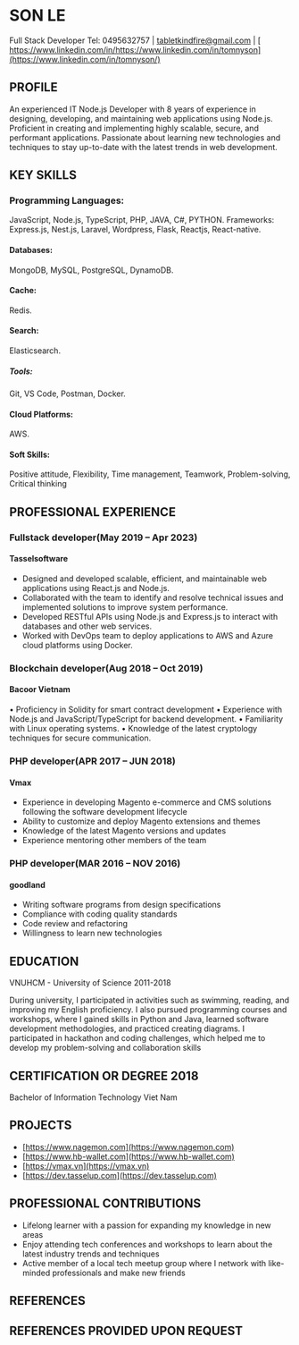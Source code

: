 # SON LE
Full Stack Developer 
Tel: 0495632757   |   tabletkindfire@gmail.com   |  [ https://www.linkedin.com/in/https://www.linkedin.com/in/tomnyson](https://www.linkedin.com/in/tomnyson/)



## PROFILE	
An experienced IT Node.js Developer with 8 years of experience in designing, developing, and maintaining web applications using Node.js. Proficient in creating and implementing highly scalable, secure, and performant applications. Passionate about learning new technologies and techniques to stay up-to-date with the latest trends in web development.

## KEY SKILLS	

### Programming Languages:
JavaScript, Node.js, TypeScript, PHP, JAVA, C#, PYTHON.
Frameworks:
Express.js, Nest.js, Laravel, Wordpress, Flask, Reactjs, React-native.
#### Databases:
MongoDB, MySQL, PostgreSQL, DynamoDB.
#### Cache:
Redis.
#### Search:
Elasticsearch.
##### Tools:
Git, VS Code, Postman, Docker.
#### Cloud Platforms:
AWS.
#### Soft Skills:
Positive attitude, Flexibility, Time management, Teamwork, Problem-solving, Critical thinking


## PROFESSIONAL EXPERIENCE
### Fullstack developer(May 2019 – Apr 2023)
#### Tasselsoftware	
- Designed and developed scalable, efficient, and maintainable web applications using React.js and Node.js.
- Collaborated with the team to identify and resolve technical issues and implemented solutions to improve system performance.
- Developed RESTful APIs using Node.js and Express.js to interact with databases and other web services.
- Worked with DevOps team to deploy applications to AWS and Azure cloud platforms using Docker.	
### Blockchain developer(Aug 2018 – Oct 2019)
#### Bacoor Vietnam	
•	Proficiency in Solidity for smart contract development
•	Experience with Node.js and JavaScript/TypeScript for backend development.
•	Familiarity with Linux operating systems.
•	Knowledge of the latest cryptology techniques for secure communication.

### PHP developer(APR 2017 – JUN 2018)
#### Vmax	
- Experience in developing Magento e-commerce and CMS solutions following the software development lifecycle
- Ability to customize and deploy Magento extensions and themes
- Knowledge of the latest Magento versions and updates
- Experience mentoring other members of the team
### PHP developer(MAR 2016 – NOV 2016)
#### goodland	
- Writing software programs from design specifications
- Compliance with coding quality standards
- Code review and refactoring
- Willingness to learn new technologies

## EDUCATION	
VNUHCM - University of Science	2011-2018

During university, I participated in activities such as swimming, reading, and improving my English proficiency. I also pursued programming courses and workshops, where I gained skills in Python and Java, learned software development methodologies, and practiced creating diagrams. I participated in hackathon and coding challenges, which helped me to develop my problem-solving and collaboration skills	

## CERTIFICATION OR DEGREE	2018
Bachelor of Information Technology	Viet Nam
	
## PROJECTS
- [https://www.nagemon.com](https://www.nagemon.com)
- [https://www.hb-wallet.com](https://www.hb-wallet.com)
- [https://vmax.vn](https://vmax.vn)
- [https://dev.tasselup.com](https://dev.tasselup.com)

## PROFESSIONAL CONTRIBUTIONS	
- Lifelong learner with a passion for expanding my knowledge in new areas
- Enjoy attending tech conferences and workshops to learn about the latest industry trends and techniques
- Active member of a local tech meetup group where I network with like-minded professionals and make new friends

## REFERENCES

## REFERENCES PROVIDED UPON REQUEST

